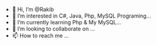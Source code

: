 - 👋 Hi, I’m @Rakib
- 👀 I’m interested in C#, Java, Php, MySQL Programing...
- 🌱 I’m currently learning Php & My MySQL...
- 💞️ I’m looking to collaborate on ...
- 📫 How to reach me ...

<!---
emslrakib/emslrakib is a ✨ special ✨ repository because its `README.md` (this file) appears on your GitHub profile.
You can click the Preview link to take a look at your changes.
--->
